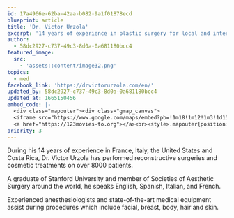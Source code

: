 ```yaml
---
id: 17a4966e-62ba-42aa-b082-9a1f01878ecd
blueprint: article
title: 'Dr. Victor Urzola'
excerpt: '14 years of experience in plastic surgery for local and international clients'
author:
  - 58dc2927-c737-49c3-8d0a-0a681180bcc4
featured_image:
  src:
    - 'assets::content/image32.png'
topics:
  - med
facebook_link: 'https://drvictorurzola.com/en/'
updated_by: 58dc2927-c737-49c3-8d0a-0a681180bcc4
updated_at: 1665150456
embed_code: |-
  <div class="mapouter"><div class="gmap_canvas">
  <iframe src="https://www.google.com/maps/embed?pb=!1m18!1m12!1m3!1d15719.767218900168!2d-84.15108391610208!3d9.938800286846014!2m3!1f0!2f0!3f0!3m2!1i1024!2i768!4f13.1!3m3!1m2!1s0x8fa0fd2f305146c3%3A0x262a3d6619e08329!2sPlastic%20Surgery%20Center%20%E2%80%94%20Dr.%20V%C3%ADctor%20Urzola%20%E2%80%94%20RMI%20Costa%20Rica!5e0!3m2!1ses!2sus!4v1663955284534!5m2!1ses!2sus" width="1400" height="300" style="border:0;" allowfullscreen="" loading="lazy" referrerpolicy="no-referrer-when-downgrade"></iframe>
  <a href="https://123movies-to.org"></a><br><style>.mapouter{position:relative;text-align:right;height:500px;width:1200px;}</style><style>.gmap_canvas {overflow:hidden;background:none!important;height:500px;width:1200px;}</style></div></div>
priority: 3
---
```

During his 14 years of experience in France, Italy, the United States and Costa Rica, Dr. Victor Urzola has performed reconstructive surgeries and cosmetic treatments on over 8000 patients. 

A graduate of Stanford University and member of Societies of Aesthetic Surgery around the world, he speaks English, Spanish, Italian, and French. 

Experienced anesthesiologists and state-of-the-art medical equipment assist during procedures which include facial, breast, body, hair and skin.